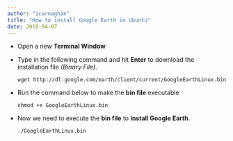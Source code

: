 ```yaml
---
author: "icarnaghan"
title: "How to install Google Earth in Ubuntu"
date: 2018-04-07
---
```


- Open a new **Terminal Window** 
- Type in the following command and hit **Enter** to download the installation file _(Binary File)_.
    
    ```
    wget http://dl.google.com/earth/client/current/GoogleEarthLinux.bin
    ```
    
- Run the command below to make the **bin file** executable
    
    ```
    chmod +x GoogleEarthLinux.bin
    ```
    
- Now we need to execute the **bin file** to **install Google Earth**.
    
    ```
    ./GoogleEarthLinux.bin
    ```
